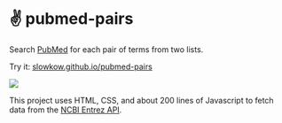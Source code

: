 # ✌️ pubmed-pairs

Search [PubMed](https://pubmed.ncbi.nlm.nih.gov/) for each pair of terms from two lists.

Try it: [slowkow.github.io/pubmed-pairs](https://slowkow.github.io/pubmed-pairs)

<img src="https://github.com/slowkow/pubmed-pairs/assets/209714/97a068af-b70c-4805-bc48-c4fd75a08476">

This project uses HTML, CSS, and about 200 lines of Javascript to fetch data from the [NCBI Entrez API](https://0-www-ncbi-nlm-nih-gov.brum.beds.ac.uk/books/NBK25499/#chapter4.ESearch).
